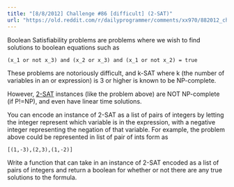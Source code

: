 ```yaml
---
title: "[8/8/2012] Challenge #86 [difficult] (2-SAT)"
url: "https://old.reddit.com/r/dailyprogrammer/comments/xx970/882012_challenge_86_difficult_2sat/"
---
```


Boolean Satisfiability problems are problems where we wish to find solutions to boolean equations such as 

    (x_1 or not x_3) and (x_2 or x_3) and (x_1 or not x_2) = true

These problems are notoriously difficult, and k-SAT where k (the number of variables in an or expression) is 3 or higher is known to be 
NP-complete.

However, [2-SAT](http://en.wikipedia.org/wiki/2-satisfiability) instances (like the problem above) are NOT NP-complete (if P!=NP), and even have linear time solutions.

You can encode an instance of 2-SAT as a list of pairs of integers by letting the integer represent which variable is in the expression, with a negative integer representing the negation of that variable.  For example, the problem above could be represented in list of pair of ints form as 

    [(1,-3),(2,3),(1,-2)]

Write a function that can take in an instance of 2-SAT encoded as a list of pairs of integers and return a boolean for whether or not there are any true solutions to the formula.  